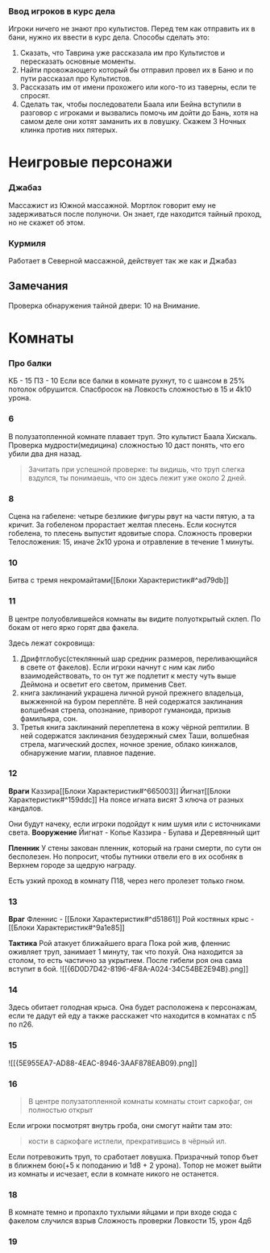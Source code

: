 ### Ввод игроков в курс дела
Игроки ничего не знают про культистов. Перед тем как отправить их в бани, нужно их ввести в курс дела.
Способы сделать это:
1. Сказать, что Таврина уже рассказала им про Культистов и пересказать основные моменты.
2. Найти провожающего который бы отправил провел их в Баню и по пути рассказал про Культистов.
3. Рассказать им от имени прохожего или кого-то из таверны, если те спросят.
4. Сделать так, чтобы последователи Баала или Бейна вступили в разговор с игроками и вызвались помочь им дойти до Бань, хотя на самом деле они хотят заманить их в ловушку. Скажем 3 Ночных клинка против них пятерых.

# Неигровые персонажи
### Джабаз
Массажист из Южной массажной. Мортлок говорит ему не задерживаться после полуночи. Он знает, где находится тайный проход, но не скажет об этом.

###  Курмиля
Работает в Северной массажной, действует так же как и Джабаз

## Замечания
Проверка обнаружения тайной двери: 10 на Внимание.
# Комнаты
### Про балки
КБ - 15 ПЗ - 10
Если все балки в комнате рухнут, то с шансом в 25% потолок обрушится.
Спасбросок на Ловкость сложностью в 15 и 4k10 урона.

### 6
В полузатопленной комнате плавает труп. Это культист Баала Хискаль. 
Проверка мудрости(медицина) сложностью 10 даст понять, что его убили два дня назад.
>Зачитать при успешной проверке: ты видишь, что труп слегка вздулся, ты понимаешь, что он здесь лежит уже около 2 дней.
### 8
Сцена на габелене: четыре безликие фигуры рвут на части
пятую, а та кричит.
За гобеленом прорастает желтая плесень. Если коснутся гобелена, то плесень выпустит ядовитые спора.
Сложность проверки Телосложения: 15, иначе 2к10 урона и отравление в течение 1 минуты.
### 10
Битва с тремя некромайтами[[Блоки Характеристик#^ad79db]]
### 11

В центре полуобвлившейся комнаты вы видите полуоткрытый склеп. По бокам от него ярко горят два факела.

Здесь лежат сокровища:
1) Дрифтглобус(стеклянный шар средник размеров, переливающийся в свете от факелов). Если игроки начнут с ним как либо взаимодействовать, то он тут же подлетит к месту чуть выше Деймона и осветит его светом, применив Свет.
2) книга заклинаний украшена личной руной прежнего владельца, выжженной на буром переплёте. В ней содержатся заклинания волшебная стрела, опознание, приворот гуманоида, призыв фамильяра, сон.
3) Третья книга заклинаний переплетена в кожу чёрной
	рептилии. В ней содержатся заклинания безудержный
	смех Таши, волшебная стрела, магический доспех, ночное зрение, облако кинжалов, обнаружение магии, плавное падение.
### 12
**Враги**
Каззира[[Блоки Характеристик#^665003]]
Йигнат[[Блоки Характеристик#^159ddc]]
На поясе игната висят 3 ключа от разных кандалов.

Они будут начеку, если игроки подойдут к ним шумя или с источниками света.
**Вооружение**
Йигнат - Копье
Каззира - Булава и Деревянный щит

**Пленник**
У стены закован пленник, который на грани смерти, по сути он бесполезен. Но попросит, чтобы путники отвели его в их особняк в Верхнем городе за щедрую награду.

Есть узкий проход в комнату П18, через него пролезет только гном.

### 13
**Враг**
Фленнис - [[Блоки Характеристик#^d51861]]
Рой костяных крыс - [[Блоки Характеристик#^9a1e85]]

**Тактика**
Рой атакует ближайшего врага
Пока рой жив, фленнис оживляет труп, занимает 1 минуту, так что похуй. Она находится за столом, то есть частично за укрытием.
После гибели роя она сама вступит в бой.
![[{6D0D7D42-8196-4F8A-A024-34C54BE2E94B}.png]]
### 14
Здесь обитает голодная крыса. Она будет расположена к персонажам, если те дадут ей еду а также расскажет что находится в комнатах с п5 по п26.
### 15
![[{5E955EA7-AD88-4EAC-8946-3AAF878EAB09}.png]]
### 16
>В центре полузатопленной комнаты комнаты стоит саркофаг, он полностью открыт

Если игроки посмотрят внутрь гроба, они смогут найти там это:

>кости в саркофаге истлели, прекратившись в чёрный ил.

Если потревожить труп, то сработает ловушка.
Призрачный топор бъет в ближнем бою(+5 к поподанию и 1d8 + 2 урона). Топор не может выйти из комнаты и исчезает, если в комнате никого не останется.

### 18
В комнате темно и пропахло тухлыми яйцами и при входе сюда с факелом случился взрыв
Сложность проверки Ловкости 15, урон 4д6
### 19

